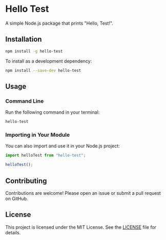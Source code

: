 # Hello Test

A simple Node.js package that prints "Hello, Test!".

## Installation

```sh
npm install -g hello-test
```

To install as a development dependency:

```sh
npm install --save-dev hello-test
```

## Usage

### Command Line

Run the following command in your terminal:

```sh
hello-test
```

### Importing in Your Module

You can also import and use it in your Node.js project:

```js
import helloTest from "hello-test";

helloTest();
```

## Contributing

Contributions are welcome! Please open an issue or submit a pull request on GitHub.

## License

This project is licensed under the MIT License. See the [LICENSE](LICENSE) file for details.
